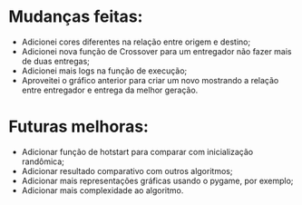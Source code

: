 # Mudanças feitas:
- Adicionei cores diferentes na relação entre origem e destino;
- Adicionei nova função de Crossover para um entregador não fazer mais de duas entregas;
- Adicionei mais logs na função de execução;
- Aproveitei o gráfico anterior para criar um novo mostrando a relação entre entregador e entrega da melhor geração.

# Futuras melhoras:
- Adicionar função de hotstart para comparar com inicialização randômica;
- Adicionar resultado comparativo com outros algoritmos;
- Adicionar mais representações gráficas usando o pygame, por exemplo;
- Adicionar mais complexidade ao algoritmo.
